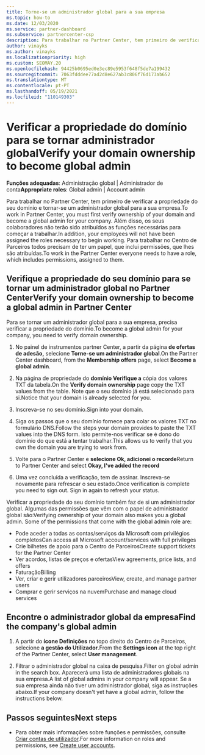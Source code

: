 ```yaml
---
title: Torne-se um administrador global para a sua empresa
ms.topic: how-to
ms.date: 12/03/2020
ms.service: partner-dashboard
ms.subservice: partnercenter-csp
description: Para trabalhar no Partner Center, tem primeiro de verificar a propriedade do seu domínio. Aprenda a fazê-lo e como se tornar um administrador global que pode adicionar utilizadores.
author: vinayks
ms.author: vinayks
ms.localizationpriority: high
ms.custom: SEOMAY.20
ms.openlocfilehash: 94425b0695ed0e3ec89e5953f648f5de7a199432
ms.sourcegitcommit: 7063fdddee77ad2d8e627ab3c806f76d173ab652
ms.translationtype: MT
ms.contentlocale: pt-PT
ms.lasthandoff: 05/19/2021
ms.locfileid: "110149303"
---
```

# <a name="verify-your-domain-ownership-to-become-global-admin"></a><span data-ttu-id="aa995-104">Verificar a propriedade do domínio para se tornar administrador global</span><span class="sxs-lookup"><span data-stu-id="aa995-104">Verify your domain ownership to become global admin</span></span> 


<span data-ttu-id="aa995-105">**Funções adequadas**: Administração global | Administrador de conta</span><span class="sxs-lookup"><span data-stu-id="aa995-105">**Appropriate roles**: Global admin | Account admin</span></span>

<span data-ttu-id="aa995-106">Para trabalhar no Partner Center, tem primeiro de verificar a propriedade do seu domínio e tornar-se um administrador global para a sua empresa.</span><span class="sxs-lookup"><span data-stu-id="aa995-106">To work in Partner Center, you must first verify ownership of your domain and become a global admin for your company.</span></span> <span data-ttu-id="aa995-107">Além disso, os seus colaboradores não terão sido atribuídos as funções necessárias para começar a trabalhar.</span><span class="sxs-lookup"><span data-stu-id="aa995-107">In addition, your employees will not have been assigned the roles necessary to begin working.</span></span>  <span data-ttu-id="aa995-108">Para trabalhar no Centro de Parceiros todos precisam de ter um papel, que inclui permissões, que lhes são atribuídas.</span><span class="sxs-lookup"><span data-stu-id="aa995-108">To work in the Partner Center everyone needs to have a role, which includes permissions, assigned to them.</span></span>  

## <a name="verify-your-domain-ownership-to-become-a-global-admin-in-partner-center"></a><span data-ttu-id="aa995-109">Verifique a propriedade do seu domínio para se tornar um administrador global no Partner Center</span><span class="sxs-lookup"><span data-stu-id="aa995-109">Verify your domain ownership to become a global admin in Partner Center</span></span>

<span data-ttu-id="aa995-110">Para se tornar um administrador global para a sua empresa, precisa verificar a propriedade do domínio.</span><span class="sxs-lookup"><span data-stu-id="aa995-110">To become a global admin for your company, you need to verify domain ownership.</span></span>

1. <span data-ttu-id="aa995-111">No painel de instrumentos partner Center, a partir da página **de ofertas de adesão,** selecione **Torne-se um administrador global**.</span><span class="sxs-lookup"><span data-stu-id="aa995-111">On the Partner Center dashboard, from the **Membership offers** page, select **Become a global admin**.</span></span> 

2. <span data-ttu-id="aa995-112">Na página de propriedade do **domínio Verifique a** cópia dos valores TXT da tabela.</span><span class="sxs-lookup"><span data-stu-id="aa995-112">On the **Verify domain ownership** page copy the TXT values from the table.</span></span> <span data-ttu-id="aa995-113">Note que o seu domínio já está selecionado para si.</span><span class="sxs-lookup"><span data-stu-id="aa995-113">Notice that your domain is already selected for you.</span></span>

3. <span data-ttu-id="aa995-114">Inscreva-se no seu domínio.</span><span class="sxs-lookup"><span data-stu-id="aa995-114">Sign into your domain.</span></span> 

4. <span data-ttu-id="aa995-115">Siga os passos que o seu domínio fornece para colar os valores TXT no formulário DNS.</span><span class="sxs-lookup"><span data-stu-id="aa995-115">Follow the steps your domain provides to paste the TXT values into the DNS form.</span></span>  <span data-ttu-id="aa995-116">Isto permite-nos verificar se é dono do domínio do que está a tentar trabalhar.</span><span class="sxs-lookup"><span data-stu-id="aa995-116">This allows us to verify that you own the domain you are trying to work from.</span></span>

5. <span data-ttu-id="aa995-117">Volte para o Partner Center e **selecione Ok, adicionei o recorde**</span><span class="sxs-lookup"><span data-stu-id="aa995-117">Return to Partner Center and select **Okay, I've added the record**</span></span>

6. <span data-ttu-id="aa995-118">Uma vez concluída a verificação, tem de assinar. Inscreva-se novamente para refrescar o seu estado.</span><span class="sxs-lookup"><span data-stu-id="aa995-118">Once verification is complete you need to sign out. Sign in again to refresh your status.</span></span> 

<span data-ttu-id="aa995-119">Verificar a propriedade do seu domínio também faz de si um administrador global. Algumas das permissões que vêm com o papel de administrador global são:</span><span class="sxs-lookup"><span data-stu-id="aa995-119">Verifying ownership of your domain also makes you a global admin. Some of the permissions that come with the global admin role are:</span></span>

- <span data-ttu-id="aa995-120">Pode aceder a todas as contas/serviços da Microsoft com privilégios completos</span><span class="sxs-lookup"><span data-stu-id="aa995-120">Can access all Microsoft account/services with full privileges</span></span> 
- <span data-ttu-id="aa995-121">Crie bilhetes de apoio para o Centro de Parceiros</span><span class="sxs-lookup"><span data-stu-id="aa995-121">Create support tickets for the Partner Center</span></span>
- <span data-ttu-id="aa995-122">Ver acordos, listas de preços e ofertas</span><span class="sxs-lookup"><span data-stu-id="aa995-122">View agreements, price lists, and offers</span></span>
- <span data-ttu-id="aa995-123">Faturação</span><span class="sxs-lookup"><span data-stu-id="aa995-123">Billing</span></span>
- <span data-ttu-id="aa995-124">Ver, criar e gerir utilizadores parceiros</span><span class="sxs-lookup"><span data-stu-id="aa995-124">View, create, and manage partner users</span></span>
- <span data-ttu-id="aa995-125">Comprar e gerir serviços na nuvem</span><span class="sxs-lookup"><span data-stu-id="aa995-125">Purchase and manage cloud services</span></span>

## <a name="find-the-companys-global-admin"></a><span data-ttu-id="aa995-126">Encontre o administrador global da empresa</span><span class="sxs-lookup"><span data-stu-id="aa995-126">Find the company's global admin</span></span>

1. <span data-ttu-id="aa995-127">A partir do **ícone Definições** no topo direito do Centro de Parceiros, selecione **a gestão do Utilizador**.</span><span class="sxs-lookup"><span data-stu-id="aa995-127">From the **Settings icon** at the top right of the Partner Center, select **User management**.</span></span>

1. <span data-ttu-id="aa995-128">Filtrar o administrador global na caixa de pesquisa.</span><span class="sxs-lookup"><span data-stu-id="aa995-128">Filter on global admin in the search box.</span></span> <span data-ttu-id="aa995-129">Aparecerá uma lista de administradores globais na sua empresa.</span><span class="sxs-lookup"><span data-stu-id="aa995-129">A list of global admins in your company will appear.</span></span> <span data-ttu-id="aa995-130">Se a sua empresa ainda não tiver um administrador global, siga as instruções abaixo.</span><span class="sxs-lookup"><span data-stu-id="aa995-130">If your company doesn't yet have a global admin, follow the instructions below.</span></span>

## <a name="next-steps"></a><span data-ttu-id="aa995-131">Passos seguintes</span><span class="sxs-lookup"><span data-stu-id="aa995-131">Next steps</span></span>

- <span data-ttu-id="aa995-132">Para obter mais informações sobre funções e permissões, consulte [Criar contas de utilizador](create-user-accounts-and-set-permissions.md).</span><span class="sxs-lookup"><span data-stu-id="aa995-132">For more information on roles and permissions, see [Create user accounts](create-user-accounts-and-set-permissions.md).</span></span> 